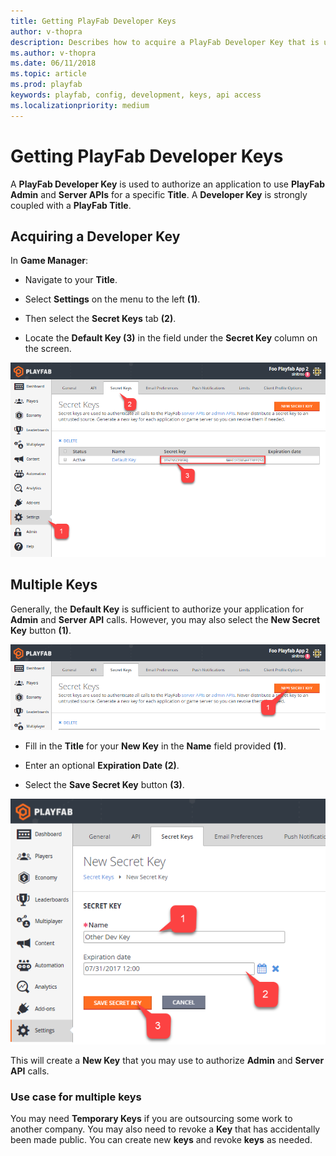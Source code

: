 ```yaml
---
title: Getting PlayFab Developer Keys
author: v-thopra
description: Describes how to acquire a PlayFab Developer Key that is used to authorize an application to use PlayFab Admin and Server APIs for a specific title.
ms.author: v-thopra
ms.date: 06/11/2018
ms.topic: article
ms.prod: playfab
keywords: playfab, config, development, keys, api access
ms.localizationpriority: medium
---
```


# Getting PlayFab Developer Keys

A **PlayFab Developer Key** is used to authorize an application to use **PlayFab Admin** and **Server APIs** for a specific **Title**. A **Developer Key** is strongly coupled with a **PlayFab Title**.

## Acquiring a Developer Key

In **Game Manager**:

- Navigate to your **Title**.

- Select **Settings** on the menu to the left **(1)**.
- Then select the **Secret Keys** tab **(2)**.
- Locate the **Default Key (3)** in the field under the **Secret Key** column on the screen.

![Game Manager - Secret Keys - Default Key](media/tutorials/game-manager-secret-keys-default-key.png)  

## Multiple Keys

Generally, the **Default Key** is sufficient to authorize your application for **Admin** and **Server API** calls. However, you may also select the **New Secret Key** button **(1)**.

![Game Manager - Secret Keys - New Secret Key Button](media/tutorials/game-manager-new-secret-key-button.png)  

- Fill in the **Title** for your **New Key** in the **Name** field provided **(1)**.

- Enter an optional **Expiration Date (2)**.
- Select the **Save Secret Key** button **(3)**.

![Game Manager - Secret Keys - Save New Secret Key](media/tutorials/game-manager-save-new-secret-key.png)  

This will create a **New Key** that you may use to authorize **Admin** and **Server API** calls.

### Use case for multiple keys

You may need **Temporary Keys** if you are outsourcing some work to another company. You may also need to revoke a **Key** that has accidentally been made public. You can create new **keys** and revoke **keys** as needed.